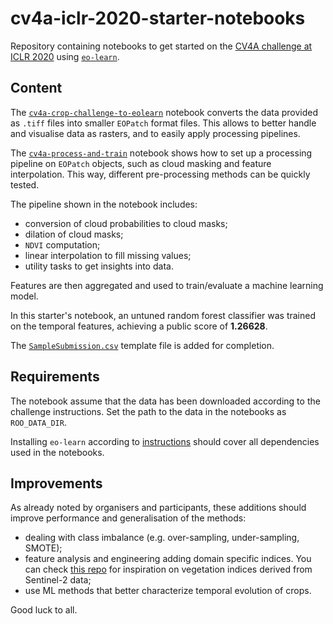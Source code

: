 # cv4a-iclr-2020-starter-notebooks

Repository containing notebooks to get started on the [CV4A challenge at ICLR 2020](https://zindi.africa/competitions/iclr-workshop-challenge-2-radiant-earth-computer-vision-for-crop-recognition) using [`eo-learn`](https://github.com/sentinel-hub/eo-learn#eo-learn).

## Content

The [`cv4a-crop-challenge-to-eolearn`](./cv4a-process-and-train.ipynb) notebook converts the data provided as `.tiff` files into smaller `EOPatch` format files. This allows to better handle and visualise data as rasters, and to easily apply processing pipelines. 

The [`cv4a-process-and-train`](./cv4a-process-and-train.ipynb) notebook shows how to set up a processing pipeline on `EOPatch` objects, such as cloud masking and feature interpolation. This way, different pre-processing methods can be quickly tested.

The pipeline shown in the notebook includes:

 * conversion of cloud probabilities to cloud masks;
 * dilation of cloud masks;
 * `NDVI` computation;
 * linear interpolation to fill missing values;
 * utility tasks to get insights into data.
 
Features are then aggregated and used to train/evaluate a machine learning model.
 
In this starter's notebook, an untuned random forest classifier was trained on the temporal features, achieving a public score of **1.26628**.

The [`SampleSubmission.csv`](./SampleSubmission.csv) template file is added for completion.

## Requirements

The notebook assume that the data has been downloaded according to the challenge instructions. Set the path to the data in the notebooks as `ROO_DATA_DIR`.

Installing `eo-learn` according to [instructions](https://github.com/sentinel-hub/eo-learn#pypi-distribution) should cover all dependencies used in the notebooks.

## Improvements

As already noted by organisers and participants, these additions should improve performance and generalisation of the methods:

 * dealing with class imbalance (e.g. over-sampling, under-sampling, SMOTE);
 * feature analysis and engineering adding domain specific indices. You can check [this repo](https://github.com/sentinel-hub/custom-scripts#sentinel-2) for inspiration on vegetation indices derived from Sentinel-2 data;
 * use ML methods that better characterize temporal evolution of crops.
 
Good luck to all.

